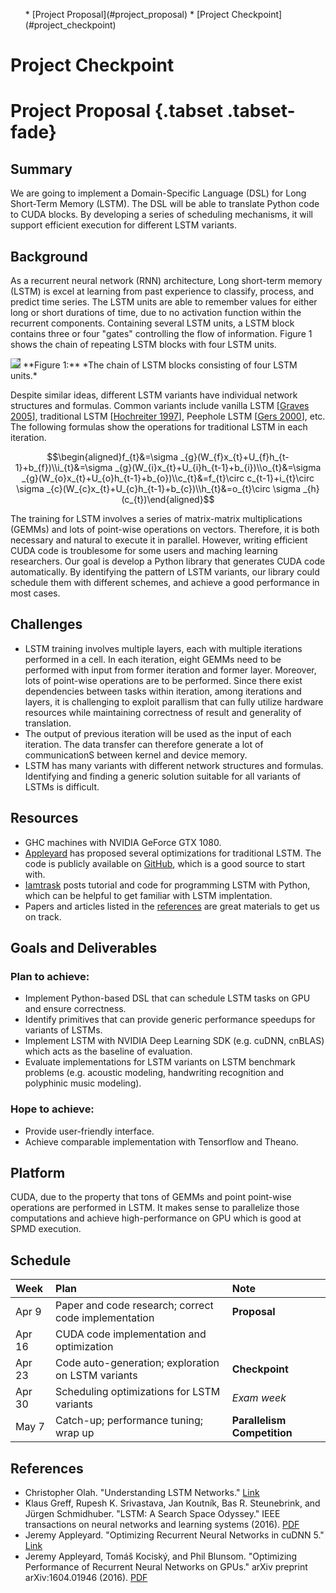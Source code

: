 <script type="text/javascript" src="https://cdn.mathjax.org/mathjax/latest/MathJax.js?config=TeX-MML-AM_CHTML"> </script>
<ul class="menu">
* [Project Proposal](#project_proposal)
* [Project Checkpoint](#project_checkpoint)
</ul>

# Project Checkpoint

# Project Proposal {.tabset .tabset-fade}

## Summary
<!--Summarize your project in no more than 2-3 sentences. Describe what you plan to do and what parallel systems you will be working with. -->

We are going to implement a Domain-Specific Language (DSL) for Long Short-Term Memory (LSTM). The DSL will be able to translate Python code to CUDA blocks. By developing a series of scheduling mechanisms, it will support efficient execution for different LSTM variants.

## Background
<!--If your project involves accelerating a compute-intensive application, describe the application or piece of the application you are going to implement in more detail. This description need only be a few paragraphs. It might be helpful to include a block diagram or pseudocode of the basic idea. An important detail is what aspects of the problem might benefit from parallelism? and why?-->
As a recurrent neural network (RNN) architecture, Long short-term memory (LSTM) is excel at learning from past experience to classify, process, and predict time series. The LSTM units are able to remember values for either long or short durations of time, due to no activation function within the recurrent components. Containing several LSTM units, a LSTM block contains three or four "gates" controlling the flow of information. Figure 1 shows the chain of repeating LSTM blocks with four LSTM units.

<img src="http://colah.github.io/posts/2015-08-Understanding-LSTMs/img/LSTM3-chain.png" style="background-color:#666;"/>  
**Figure 1:** *The chain of LSTM blocks consisting of  four LSTM units.*

Despite similar ideas, different LSTM variants have individual network structures and formulas. Common variants include vanilla LSTM [[Graves 2005](http://www.sciencedirect.com/science/article/pii/S0893608005001206)], traditional LSTM [[Hochreiter 1997](http://www.mitpressjournals.org/doi/abs/10.1162/neco.1997.9.8.1735)], Peephole LSTM [[Gers 2000](http://ieeexplore.ieee.org/abstract/document/861302/)], etc. The following formulas show the operations for traditional LSTM in each iteration.  
<!--![{\displaystyle {\begin{aligned}f_{t}&=\sigma _{g}(W_{f}x_{t}+U_{f}h_{t-1}+b_{f})\\\\i_{t}&=\sigma _{g}(W_{i}x_{t}+U_{i}h_{t-1}+b_{i})\\\\o_{t}&=\sigma _{g}(W_{o}x_{t}+U_{o}h_{t-1}+b_{o})\\\\c_{t}&=f_{t}\circ c_{t-1}+i_{t}\circ \sigma _{c}(W_{c}x_{t}+U_{c}h_{t-1}+b_{c})\\\\h_{t}&=o_{t}\circ \sigma _{h}(c_{t})\end{aligned}}}](eqn.png)-->
$$\begin{aligned}f_{t}&=\sigma _{g}(W_{f}x_{t}+U_{f}h_{t-1}+b_{f})\\i_{t}&=\sigma _{g}(W_{i}x_{t}+U_{i}h_{t-1}+b_{i})\\o_{t}&=\sigma _{g}(W_{o}x_{t}+U_{o}h_{t-1}+b_{o})\\c_{t}&=f_{t}\circ c_{t-1}+i_{t}\circ \sigma _{c}(W_{c}x_{t}+U_{c}h_{t-1}+b_{c})\\h_{t}&=o_{t}\circ \sigma _{h}(c_{t})\end{aligned}$$

The training for LSTM involves a series of matrix-matrix multiplications (GEMMs) and lots of point-wise operations on vectors.  Therefore, it is both necessary and natural to execute it in parallel. However, writing efficient CUDA code is troublesome for some users and maching learning researchers. Our goal is develop a Python library that generates CUDA code automatically. By identifying the pattern of LSTM variants, our library could schedule them with different schemes, and achieve a good performance in most cases.

## Challenges
<!--Describe why the problem is challenging. What aspects of the problem might make it difficult to parallelize? In other words, what to you hope to learn by doing the project?

- Describe the workload: what are the dependencies, what are its memory access characteristics? (is there locality? is there a high communication to computation ratio?), is there divergent execution?
- Describe constraints: What are the properties of the system that make mapping the workload to it challenging?
-->
* LSTM training involves multiple layers, each with multiple iterations performed in a cell. In each iteration, eight GEMMs need to be performed with input from former iteration and former layer. Moreover, lots of point-wise operations are to be performed. Since there exist dependencies between tasks within iteration, among iterations and layers, it is challenging to exploit parallism that can fully utilize hardware resources while maintaining correctness of result and generality of translation.
* The output of previous iteration will be used as the input of each iteration. The data transfer can therefore generate a lot of communicationS between kernel and device memory. 
* LSTM has many variants with different network structures and formulas. Identifying and finding a generic solution suitable for all variants of LSTMs is difficult.


## Resources
<!--Describe the resources (type of computers, starter code, etc.) you will use. What code base will you start from? Are you starting from scratch or using an existing piece of code? Is there a book or paper that you are using as a reference (if so, provide a citation)? Are there any other resources you need, but haven't figured out how to obtain yet? Could you benefit from access to any special machines?-->

* GHC machines with NVIDIA GeForce GTX 1080.  
* [Appleyard](https://devblogs.nvidia.com/parallelforall/optimizing-recurrent-neural-networks-cudnn-5/) has proposed several optimizations for traditional LSTM. The code is publicly available on [GitHub](https://github.com/parallel-forall/code-samples/tree/master/posts/rnn), which is a good source to start with.
* [Iamtrask](https://iamtrask.github.io/2015/11/15/anyone-can-code-lstm/) posts tutorial and code for programming LSTM with Python, which can be helpful to get familiar with LSTM implentation.
* Papers and articles listed in the [references](#references) are great materials to get us on track.


## Goals and Deliverables
<!--Describe the deliverables or goals of your project.-->
### Plan to achieve:
* Implement Python-based DSL that can schedule LSTM tasks on GPU and ensure correctness.
* Identify primitives that can provide generic performance speedups for variants of LSTMs.
* Implement LSTM with NVIDIA Deep Learning SDK (e.g. cuDNN, cnBLAS) which acts as the baseline of evaluation. 
* Evaluate implementations for LSTM variants on LSTM benchmark problems (e.g. acoustic modeling, handwriting recognition and polyphinic music modeling).

### Hope to achieve:
* Provide user-friendly interface.
* Achieve comparable implementation with Tensorflow and Theano.


## Platform
<!--Describe why the platform (computer and/or language) you have chosen is a good one for your needs. Why does it make sense to use this parallel system for the workload you have chosen?-->

CUDA, due to the property that tons of GEMMs and point point-wise operations are performed in LSTM. It makes sense to parallelize those computations and achieve high-performance on GPU which is good at SPMD execution.

## Schedule
<!--Produce a schedule for your project. Your schedule should have at least one item to do per week. List what you plan to get done each week from now until the parallelism competition in order to meet your project goals. Keep in mind that due to other classes, you'll have more time to work some weeks than others (work that into the schedule). You will need to re-evaluate your progress at the end of each week and update this schedule accordingly. Note the intermediate checkpoint deadline is April 25th. In your schedule we encourage you to be precise as precise as possible. It's often helpful to work backward in time from your deliverables and goals, writing down all the little things you'll need to do (establish the dependencies!).-->

| Week | Plan | Note |
| :--- |:---| :---|
| Apr 9 | Paper and code research; correct code implementation | **Proposal** |
| Apr 16 | CUDA code implementation and optimization |   |
| Apr 23 | Code auto-generation; exploration on LSTM variants | **Checkpoint** |
| Apr 30 | Scheduling optimizations for LSTM variants  | _Exam week_ |
| May 7 | Catch-up; performance tuning; wrap up | **Parallelism Competition** |

## References
- Christopher Olah. "Understanding LSTM Networks." [Link](http://colah.github.io/posts/2015-08-Understanding-LSTMs/)
- Klaus Greff, Rupesh K. Srivastava, Jan Koutník, Bas R. Steunebrink, and Jürgen Schmidhuber. "LSTM: A Search Space Odyssey." IEEE transactions on neural networks and learning systems (2016). [PDF](https://arxiv.org/pdf/1503.04069.pdf)
- Jeremy Appleyard. "Optimizing Recurrent Neural Networks in cuDNN 5." [Link](https://devblogs.nvidia.com/parallelforall/optimizing-recurrent-neural-networks-cudnn-5/)
- Jeremy Appleyard, Tomáš Kociský, and Phil Blunsom. "Optimizing Performance of Recurrent Neural Networks on GPUs." arXiv preprint arXiv:1604.01946 (2016). [PDF](https://arxiv.org/pdf/1604.01946.pdf)
